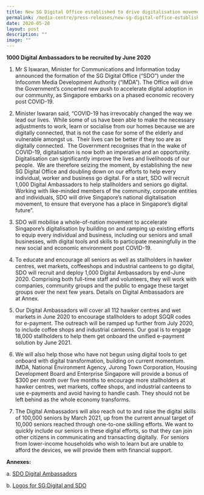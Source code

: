 ```yaml
---
title: New SG Digital Office established to drive digitalisation movement
permalink: /media-centre/press-releases/new-sg-digital-office-established-to-drive-digitalisation-movement/
date: 2020-05-28
layout: post
description: ""
image: ""
---
```

**1000 Digital Ambassadors to be recruited by June 2020**

1. Mr S Iswaran, Minister for Communications and Information today announced the formation of the SG Digital Office (“SDO”) under the Infocomm Media Development Authority (“IMDA”). The Office will drive the Government’s concerted new push to accelerate digital adoption in our community, as Singapore embarks on a phased economic recovery post COVID-19.  
  
2. Minister Iswaran said, “COVID-19 has irrevocably changed the way we lead our lives.  While some of us have been able to make the necessary adjustments to work, learn or socialise from our homes because we are digitally connected, that is not the case for some of the elderly and vulnerable amongst us.  Their lives can be better if they too are as digitally connected.  The Government recognises that in the wake of COVID-19, digitalisation is now both an imperative and an opportunity.  Digitalisation can significantly improve the lives and livelihoods of our people.  We are therefore seizing the moment, by establishing the new SG Digital Office and doubling down on our efforts to help every individual, worker and business go digital. For a start, SDO will recruit 1,000 Digital Ambassadors to help stallholders and seniors go digital.  Working with like-minded members of the community, corporate entities and individuals, SDO will drive Singapore’s national digitalisation movement, to ensure that everyone has a place in Singapore’s digital future”.  
  
3. SDO will mobilise a whole-of-nation movement to accelerate Singapore’s digitalisation by building on and ramping up existing efforts to equip every individual and business, including our seniors and small businesses, with digital tools and skills to participate meaningfully in the new social and economic environment post COVID-19.  
  
4. To educate and encourage all seniors as well as stallholders in hawker centres, wet markets, coffeeshops and industrial canteens to go digital, SDO will recruit and deploy 1,000 Digital Ambassadors by end-June 2020. Comprising both full-time staff and volunteers, they will work with companies, community groups and the public to engage these target groups over the next few years. Details on Digital Ambassadors are at Annex.   
  
5. Our Digital Ambassadors will cover all 112 hawker centres and wet markets in June 2020 to encourage stallholders to adopt SGQR codes for e-payment. The outreach will be ramped up further from July 2020, to include coffee shops and industrial canteens. Our goal is to engage 18,000 stallholders to help them get onboard the unified e-payment solution by June 2021.    
  
6. We will also help those who have not begun using digital tools to get onboard with digital transformation, building on current momentum. IMDA, National Environment Agency, Jurong Town Corporation, Housing Development Board and Enterprise Singapore will provide a bonus of $300 per month over five months to encourage more stallholders at hawker centres, wet markets, coffee shops, and industrial canteens to use e-payments and avoid having to handle cash. They should not be left behind as the whole economy transforms.  
  
7. The Digital Ambassadors will also reach out to and raise the digital skills of 100,000 seniors by March 2021, up from the current annual target of 10,000 seniors reached through one-to-one skilling efforts. We want to quickly include our seniors in these digital efforts, so that they can join other citizens in communicating and transacting digitally.  For seniors from lower-income households who wish to learn but are unable to afford the devices, we will provide them with financial support.  
  
  
**Annexes:**   
  
a.  [SDO Digital Ambassadors](/files/Press%20Releases%202020/sdo%20digital%20ambassadors.pdf)

b. [Logos for SG:Digital and SDO](/files/Press%20Releases%202020/logos%20for%20sg%20digital%20and%20sdo.pdf)